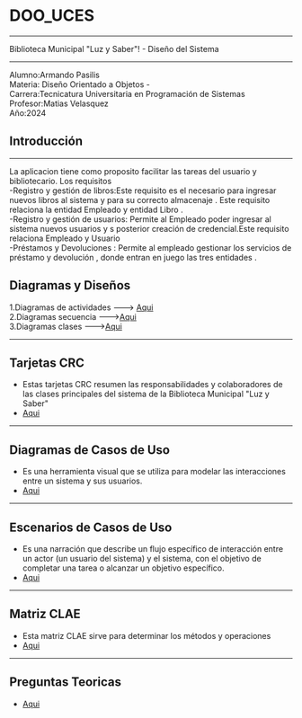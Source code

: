 # DOO_UCES
____________________________________________________________________________________________
Biblioteca Municipal "Luz y Saber"! - Diseño del Sistema
____________________________________________________________________________________________
Alumno:Armando Pasilis  
Materia: Diseño Orientado a Objetos -  
Carrera:Tecnicatura Universitaria en Programación de Sistemas  
Profesor:Matias Velasquez  
Año:2024  
## Introducción  
---
La aplicacion tiene como proposito facilitar las tareas del usuario y bibliotecario.
Los requisitos   
-Registro y gestión de libros:Este requisito es el necesario para ingresar nuevos libros al sistema y para su correcto almacenaje . Este requisito relaciona la entidad Empleado y entidad Libro .  
-Registro y gestión de usuarios: Permite al Empleado poder ingresar al sistema nuevos usuarios y s posterior creación de credencial.Este requisito relaciona Empleado y Usuario   
-Préstamos y Devoluciones :  Permite al empleado gestionar los servicios de préstamo y devolución , donde entran en juego las tres entidades .  

## Diagramas y Diseños

1.Diagramas de actividades  ---> [Aqui](https://docs.google.com/presentation/d/1i_uKVIqJN0TnCQ1aR7jVnM60ItPXd8-3ih1lAw8xRZ8/edit#slide=id.p)  
2.Diagramas secuencia  --->[Aqui](https://docs.google.com/document/d/1XxTVw_RGB7xmXsWb7b6ZQNCbKIO5DcObN38RhyjaOo8/edit?usp=sharing)  
3.Diagramas clases     --->[Aqui](https://docs.google.com/presentation/d/1hRUJWvK62TNMjvtD5F0mrpfBQo8xms379FoKEji9zoo/edit#slide=id.p)  
____________________________________________________________________________________________
## Tarjetas CRC  
* Estas tarjetas CRC resumen las responsabilidades y colaboradores de las clases principales del sistema de la Biblioteca Municipal "Luz y Saber"   
* [Aqui](https://docs.google.com/presentation/d/1jCiKkZnsjfZlzVZz31d36C87lstlnUpBusQ_S_YL_1g/edit#slide=id.p)
__________________________________________________________________________________________
## Diagramas de Casos de Uso  
* Es una herramienta visual que se utiliza para modelar las interacciones entre un sistema y sus usuarios.  
* [Aqui](https://docs.google.com/presentation/d/14m3YRAAMCLfZwr2F_foWqe6eG-wjz8tyPMlMAubBNbc/edit#slide=id.g20df80748c8_0_0)
 ____________________________________________________________________________________________
## Escenarios de Casos de Uso
* Es una narración que describe un flujo específico de interacción entre un actor (un usuario del sistema) y el sistema, con el objetivo de completar una tarea o alcanzar un objetivo específico.  
*  [Aqui](https://docs.google.com/spreadsheets/d/1DsOFDdp2decXhO5Q-h-X5VQFj5rcK7yxf1D3R6Nu6v4/edit#gid=549554537)
____________________________________________________________________________________________  
## Matriz CLAE
* Esta matriz CLAE sirve para determinar los métodos y operaciones
*  [Aqui](https://docs.google.com/spreadsheets/d/1wAI_8oAL7P7DYLKixcjc1FFFu3q6vCk1r_FlEkbEf-0/edit?usp=sharing)
  ____________________________________________________________________________________________  
## Preguntas Teoricas   
*  [Aqui](https://docs.google.com/document/d/1b93LjzYtDYi5zkoxJJsejq_0XEvYVHVMUQCqGmzGLmY/edit?usp=sharing)
